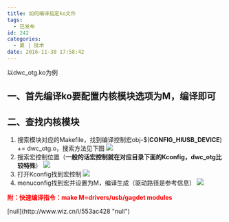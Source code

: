 ```yaml
---
title: 如何编译指定ko文件
tags:
  - 已发布
id: 242
categories:
  - 累 | 技术
date: 2016-11-30 17:58:42
---
```


以dwc_otg.ko为例

## 一、首先编译ko要配置内核模块选项为**M**，编译即可

## 二、查找内核模块

1.  搜索模块对应的Makefile，找到编译控制宏obj-$(**CONFIG_HIUSB_DEVICE**)   += dwc_otg.o，搜索方法见下图
    ![](http://www.flyhan.com/wp-content/uploads/2016/12/f7d55f55fa258407492d7fb79ec13ef8_03b0801663ce43a8ee00ea84cd9dfcfd-1.png)
2.  搜索宏控制位置（**一般的话宏控制就在对应目录下面的Kconfig，dwc_otg比较特殊**）
    ![](http://www.flyhan.com/wp-content/uploads/2016/12/f7d55f55fa258407492d7fb79ec13ef8_07a90977499e9446a9d8d385c94652cb-1.png)
3.  打开Kconfig找到宏控制
    ![](http://www.flyhan.com/wp-content/uploads/2016/12/f7d55f55fa258407492d7fb79ec13ef8_22eca06dfce18ab17ef430b0733099d3-1.png)
4.  menuconfig找到宏并设置为M，编译生成（驱动路径是参考信息）
    ![](http://www.flyhan.com/wp-content/uploads/2016/12/f7d55f55fa258407492d7fb79ec13ef8_menuconfig-1.png)

**<font color="red">附：快速编译指令：make M=drivers/usb/gagdet modules</font>**

<div>[null](http://www.wiz.cn/i/553ac428 "null")</div>
